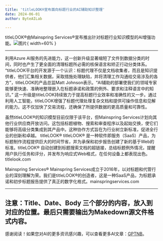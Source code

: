 ```yaml
---
title: 'titleLOOK®宣布面向标题行业的AI辅助知识整理'
date: 2024-06-01
author: ByteAILab

---
```


titleLOOK®由Mainspring Services®宣布推出针对标题行业知识模型的AI增强功能。![图片](https://ai-techpark.com/wp-content/uploads/2024/05/titleLOOK-960x540.jpg){ width=60% }

---
利用Azure AI服务的先进能力，这一创新升级显著缩短了文件到数据分类的时间，同时也产生了更全面的清理标题所必需的核保语言和矫正行动分类体系。
“titleLOOK平台的开发源于一个认识：标题代理不仅是文档收集者，而且是知识提供者，他们汇集相关数据，采取措施处理缺陷，并将清理工作沟通给交易涉及的各方”，titleLOOK的产品总监Matt Johnson表示。“AI辅助的部署使我们的领域专家能够更快速、准确地整理嵌入在标题承诺和政策的例外、要求和注释语言中的知识。”
这一升级是titleLOOK持续致力于提高标题行业效率和准确性的又一步。通过利用人工智能，titleLOOK增强了标题代理处理复杂文档和提供可操作信息和见解的能力。这不仅加快了交易流程，还确保了所提供数据的更高质量和可靠性。

虽然titleLOOK®的知识模型目前仅限于该平台，但Mainspring Services计划向其他行业供应商开放访问。这包括标题植物、搜索和审查程序以及起始交换，使它们能够将高级分类集成到其产品中。这种协作方式旨在为行业树立新标准，促进全行业的创新和卓越。
titleLOOK®
titleLOOK® 是一种软件即服务（SaaS）产品，为标题制作流程提供巨大的时间节省，并为承保和初步报告创建了新的基于Web的标准。titleLOOK® 自动创建到标题搜索文档的超链接，总结标题例外情况，提醒用户执行任务和评分，并发布为响应式Web格式，在任何设备上都表现出色。titlelook.com

Mainspring Services®
Mainspring Services成立于2016年，以对标题和代管行业的深刻理解为荣。我们是titleLOOK®的创造者，这是一种SaaS产品，为标题承诺和初步标题报告提供了真正的数字化格式。mainspringservices.com


---

注意：Title、Date、Body 三个部分的内容，放入到对应的位置。最后只需要输出为Makedown源文件格式内容。
---
感谢阅读！如果您对AI的更多资讯感兴趣，可以查看更多AI文章：[GPTNB](https://gptnb.com)。